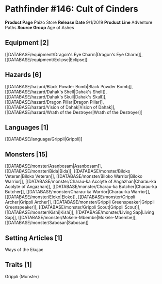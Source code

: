 ﻿---
id: '7'
name: Pathfinder 146. Cult of Cinders
rarity: Common
type: Source

---
# Pathfinder #146: Cult of Cinders

**Product Page** Paizo Store
**Release Date** 9/1/2019
**Product Line** Adventure Paths
**Source Group** Age of Ashes

## Equipment [2]

[[DATABASE/equipment/Dragon's Eye Charm|Dragon's Eye Charm]], [[DATABASE/equipment/Eclipse|Eclipse]]

## Hazards [6]

[[DATABASE/hazard/Black Powder Bomb|Black Powder Bomb]], [[DATABASE/hazard/Dahak's Shell|Dahak's Shell]], [[DATABASE/hazard/Dahak's Skull|Dahak's Skull]], [[DATABASE/hazard/Dragon Pillar|Dragon Pillar]], [[DATABASE/hazard/Vision of Dahak|Vision of Dahak]], [[DATABASE/hazard/Wrath of the Destroyer|Wrath of the Destroyer]]

## Languages [1]

[[DATABASE/language/Grippli|Grippli]]

## Monsters [15]

[[DATABASE/monster/Asanbosam|Asanbosam]], [[DATABASE/monster/Bida|Bida]], [[DATABASE/monster/Biloko Veteran|Biloko Veteran]], [[DATABASE/monster/Biloko Warrior|Biloko Warrior]], [[DATABASE/monster/Charau-ka Acolyte of Angazhan|Charau-ka Acolyte of Angazhan]], [[DATABASE/monster/Charau-ka Butcher|Charau-ka Butcher]], [[DATABASE/monster/Charau-ka Warrior|Charau-ka Warrior]], [[DATABASE/monster/Eloko|Eloko]], [[DATABASE/monster/Grippli Archer|Grippli Archer]], [[DATABASE/monster/Grippli Greenspeaker|Grippli Greenspeaker]], [[DATABASE/monster/Grippli Scout|Grippli Scout]], [[DATABASE/monster/Kishi|Kishi]], [[DATABASE/monster/Living Sap|Living Sap]], [[DATABASE/monster/Mokele-Mbembe|Mokele-Mbembe]], [[DATABASE/monster/Sabosan|Sabosan]]

## Setting Articles [1]

Ways of the Ekujae

## Traits [1]

Grippli (Monster)